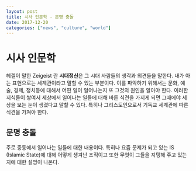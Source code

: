 ```yaml
---
layout: post
title: 시사 인문학 - 문명 충돌
date: 2017-12-20
categories: ["news", "culture", "world"]
---
```


# 시사 인문학

헤겔이 말한 Zeigeist 란 **시대정신**은 그 시대 사람들의 생각과 의견들을 말한다. 내가 아는 표현으로는 세계관이라고 말할 수 있는 부분이다. 이를 파악하기 위해서는 문화, 예술, 경제, 정치등에 대해서 어떤 일이 일어나는지 또 그것의 원인을 알아야 한다. 이러한 지식들이 쌓여서 세상에서 일어나는 일들에 대해 바른 식견을 가지게 되면 그때에야 세상을 보는 눈이 생겼다고 말할 수 있다. 특히나 그리스도인으로서 기독교 세계관에 따른 식견을 가져야 한다.

## 문명 충돌

주로 중동에서 일어나는 일들에 대한 내용이다. 특히나 요즘 문제가 되고 있는 IS (Islamic State)에 대해 어떻게 생겨난 조직이고 또한 무엇이 그들을 지탱해 주고 있는지에 대한 설명이 나온다.
